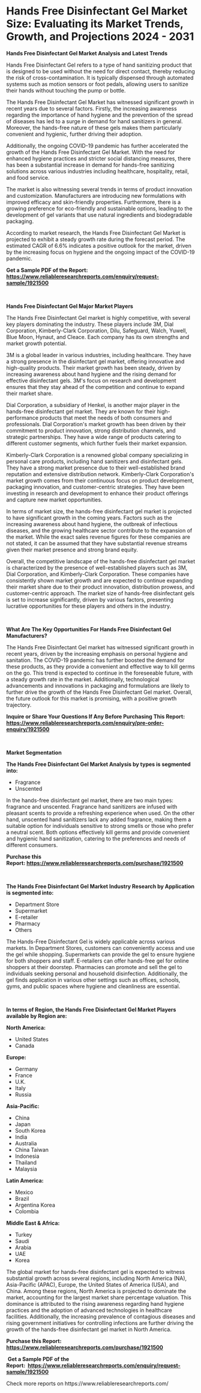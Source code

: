 <p><h1>Hands Free Disinfectant Gel Market Size: Evaluating its Market Trends, Growth, and Projections 2024 - 2031</h1></p><p><strong>Hands Free Disinfectant Gel Market Analysis and Latest Trends</strong></p>
<p><p>Hands Free Disinfectant Gel refers to a type of hand sanitizing product that is designed to be used without the need for direct contact, thereby reducing the risk of cross-contamination. It is typically dispensed through automated systems such as motion sensors or foot pedals, allowing users to sanitize their hands without touching the pump or bottle.</p><p>The Hands Free Disinfectant Gel Market has witnessed significant growth in recent years due to several factors. Firstly, the increasing awareness regarding the importance of hand hygiene and the prevention of the spread of diseases has led to a surge in demand for hand sanitizers in general. Moreover, the hands-free nature of these gels makes them particularly convenient and hygienic, further driving their adoption.</p><p>Additionally, the ongoing COVID-19 pandemic has further accelerated the growth of the Hands Free Disinfectant Gel Market. With the need for enhanced hygiene practices and stricter social distancing measures, there has been a substantial increase in demand for hands-free sanitizing solutions across various industries including healthcare, hospitality, retail, and food service.</p><p>The market is also witnessing several trends in terms of product innovation and customization. Manufacturers are introducing new formulations with improved efficacy and skin-friendly properties. Furthermore, there is a growing preference for eco-friendly and sustainable options, leading to the development of gel variants that use natural ingredients and biodegradable packaging.</p><p>According to market research, the Hands Free Disinfectant Gel Market is projected to exhibit a steady growth rate during the forecast period. The estimated CAGR of 6.6% indicates a positive outlook for the market, driven by the increasing focus on hygiene and the ongoing impact of the COVID-19 pandemic.</p></p>
<p><strong>Get a Sample PDF of the Report:&nbsp; <a href="https://www.reliableresearchreports.com/enquiry/request-sample/1921500">https://www.reliableresearchreports.com/enquiry/request-sample/1921500</a></strong></p>
<p>&nbsp;</p>
<p><strong>Hands Free Disinfectant Gel Major Market Players</strong></p>
<p><p>The Hands Free Disinfectant Gel market is highly competitive, with several key players dominating the industry. These players include 3M, Dial Corporation, Kimberly-Clark Corporation, Dilu, Safeguard, Walch, Yuwell, Blue Moon, Hynaut, and Cleace. Each company has its own strengths and market growth potential.</p><p>3M is a global leader in various industries, including healthcare. They have a strong presence in the disinfectant gel market, offering innovative and high-quality products. Their market growth has been steady, driven by increasing awareness about hand hygiene and the rising demand for effective disinfectant gels. 3M's focus on research and development ensures that they stay ahead of the competition and continue to expand their market share.</p><p>Dial Corporation, a subsidiary of Henkel, is another major player in the hands-free disinfectant gel market. They are known for their high-performance products that meet the needs of both consumers and professionals. Dial Corporation's market growth has been driven by their commitment to product innovation, strong distribution channels, and strategic partnerships. They have a wide range of products catering to different customer segments, which further fuels their market expansion.</p><p>Kimberly-Clark Corporation is a renowned global company specializing in personal care products, including hand sanitizers and disinfectant gels. They have a strong market presence due to their well-established brand reputation and extensive distribution network. Kimberly-Clark Corporation's market growth comes from their continuous focus on product development, packaging innovation, and customer-centric strategies. They have been investing in research and development to enhance their product offerings and capture new market opportunities.</p><p>In terms of market size, the hands-free disinfectant gel market is projected to have significant growth in the coming years. Factors such as the increasing awareness about hand hygiene, the outbreak of infectious diseases, and the growing healthcare sector contribute to the expansion of the market. While the exact sales revenue figures for these companies are not stated, it can be assumed that they have substantial revenue streams given their market presence and strong brand equity.</p><p>Overall, the competitive landscape of the hands-free disinfectant gel market is characterized by the presence of well-established players such as 3M, Dial Corporation, and Kimberly-Clark Corporation. These companies have consistently shown market growth and are expected to continue expanding their market share due to their product innovation, distribution prowess, and customer-centric approach. The market size of hands-free disinfectant gels is set to increase significantly, driven by various factors, presenting lucrative opportunities for these players and others in the industry.</p></p>
<p>&nbsp;</p>
<p><strong>What Are The Key Opportunities For Hands Free Disinfectant Gel Manufacturers?</strong></p>
<p><p>The Hands Free Disinfectant Gel market has witnessed significant growth in recent years, driven by the increasing emphasis on personal hygiene and sanitation. The COVID-19 pandemic has further boosted the demand for these products, as they provide a convenient and effective way to kill germs on the go. This trend is expected to continue in the foreseeable future, with a steady growth rate in the market. Additionally, technological advancements and innovations in packaging and formulations are likely to further drive the growth of the Hands Free Disinfectant Gel market. Overall, the future outlook for this market is promising, with a positive growth trajectory.</p></p>
<p><strong>Inquire or Share Your Questions If Any Before Purchasing This Report: <a href="https://www.reliableresearchreports.com/enquiry/pre-order-enquiry/1921500">https://www.reliableresearchreports.com/enquiry/pre-order-enquiry/1921500</a></strong></p>
<p>&nbsp;</p>
<p><strong>Market Segmentation</strong></p>
<p><strong>The Hands Free Disinfectant Gel Market Analysis by types is segmented into:</strong></p>
<p><ul><li>Fragrance</li><li>Unscented</li></ul></p>
<p><p>In the hands-free disinfectant gel market, there are two main types: fragrance and unscented. Fragrance hand sanitizers are infused with pleasant scents to provide a refreshing experience when used. On the other hand, unscented hand sanitizers lack any added fragrance, making them a suitable option for individuals sensitive to strong smells or those who prefer a neutral scent. Both options effectively kill germs and provide convenient and hygienic hand sanitization, catering to the preferences and needs of different consumers.</p></p>
<p><strong>Purchase this Report:&nbsp;<a href="https://www.reliableresearchreports.com/purchase/1921500">https://www.reliableresearchreports.com/purchase/1921500</a></strong></p>
<p>&nbsp;</p>
<p><strong>The Hands Free Disinfectant Gel Market Industry Research by Application is segmented into:</strong></p>
<p><ul><li>Department Store</li><li>Supermarket</li><li>E-retailer</li><li>Pharmacy</li><li>Others</li></ul></p>
<p><p>The Hands-Free Disinfectant Gel is widely applicable across various markets. In Department Stores, customers can conveniently access and use the gel while shopping. Supermarkets can provide the gel to ensure hygiene for both shoppers and staff. E-retailers can offer hands-free gel for online shoppers at their doorstep. Pharmacies can promote and sell the gel to individuals seeking personal and household disinfection. Additionally, the gel finds application in various other settings such as offices, schools, gyms, and public spaces where hygiene and cleanliness are essential.</p></p>
<p>&nbsp;</p>
<p><strong>In terms of Region, the Hands Free Disinfectant Gel Market Players available by Region are:</strong></p>
<p>
    <p> <strong> North America: </strong>
        <ul>
            <li>United States</li>
            <li>Canada</li>
        </ul>
        </p> 
    <p> <strong> Europe: </strong>
        <ul>
            <li>Germany</li>
            <li>France</li>
            <li>U.K.</li>
            <li>Italy</li>
            <li>Russia</li>
        </ul>
        </p> 
    <p> <strong> Asia-Pacific: </strong>
        <ul>
            <li>China</li>
            <li>Japan</li>
            <li>South Korea</li>
            <li>India</li>
            <li>Australia</li>
            <li>China Taiwan</li>
            <li>Indonesia</li>
            <li>Thailand</li>
            <li>Malaysia</li>
        </ul>
        </p> 
    <p> <strong> Latin America: </strong>
        <ul>
            <li>Mexico</li>
            <li>Brazil</li>
            <li>Argentina Korea</li>
            <li>Colombia</li>
        </ul>
        </p> 
    <p> <strong> Middle East & Africa: </strong>
        <ul>
            <li>Turkey</li>
            <li>Saudi</li>
            <li>Arabia</li>
            <li>UAE</li>
            <li>Korea</li>
        </ul>
    </p>
    </p>
<p><p>The global market for hands-free disinfectant gel is expected to witness substantial growth across several regions, including North America (NA), Asia-Pacific (APAC), Europe, the United States of America (USA), and China. Among these regions, North America is projected to dominate the market, accounting for the largest market share percentage valuation. This dominance is attributed to the rising awareness regarding hand hygiene practices and the adoption of advanced technologies in healthcare facilities. Additionally, the increasing prevalence of contagious diseases and rising government initiatives for controlling infections are further driving the growth of the hands-free disinfectant gel market in North America.</p></p>
<p><strong>Purchase this Report: <a href="https://www.reliableresearchreports.com/purchase/1921500">https://www.reliableresearchreports.com/purchase/1921500</a></strong></p>
<p>&nbsp;<strong>Get a Sample PDF of the Report:&nbsp;&nbsp;<a href="https://www.reliableresearchreports.com/enquiry/request-sample/1921500">https://www.reliableresearchreports.com/enquiry/request-sample/1921500</a></strong></p>
<p><strong></strong></p>
<p>Check more reports on https://www.reliableresearchreports.com/</p>